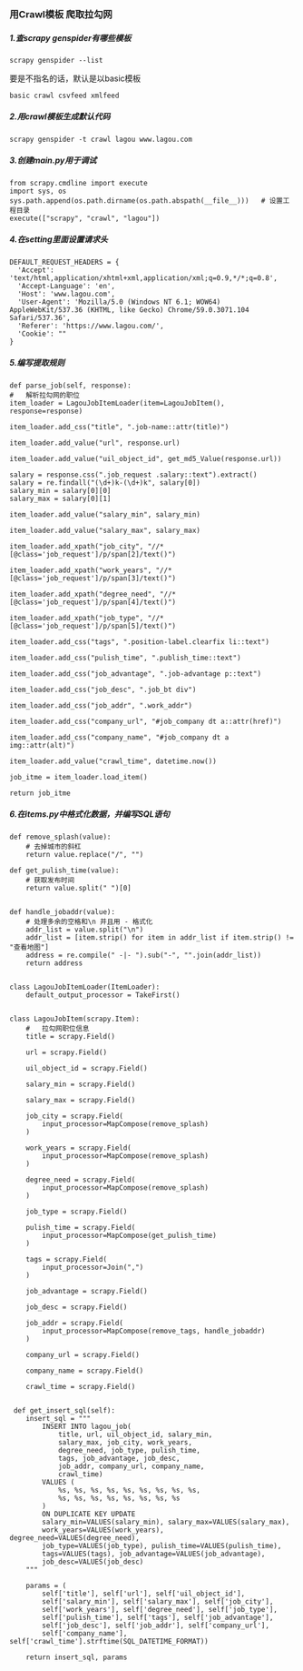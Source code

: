 ### 用Crawl模板 爬取拉勾网

##### 1.查scrapy genspider有哪些模板
    scrapy genspider --list
  要是不指名的话，默认是以basic模板
  
  `
  basic
  crawl
  csvfeed
  xmlfeed
  `
##### 2.用crawl模板生成默认代码
    scrapy genspider -t crawl lagou www.lagou.com
    
##### 3.创建main.py用于调试
    from scrapy.cmdline import execute
    import sys, os
    sys.path.append(os.path.dirname(os.path.abspath(__file__)))   # 设置工程目录
    execute(["scrapy", "crawl", "lagou"])
 
##### 4.在setting里面设置请求头
    DEFAULT_REQUEST_HEADERS = {
      'Accept': 'text/html,application/xhtml+xml,application/xml;q=0.9,*/*;q=0.8',
      'Accept-Language': 'en',
      'Host': 'www.lagou.com',
      'User-Agent': 'Mozilla/5.0 (Windows NT 6.1; WOW64) AppleWebKit/537.36 (KHTML, like Gecko) Chrome/59.0.3071.104 Safari/537.36',
      'Referer': 'https://www.lagou.com/',
      'Cookie': ""
    }
    
##### 5.编写提取规则
    def parse_job(self, response):
    #   解析拉勾网的职位
    item_loader = LagouJobItemLoader(item=LagouJobItem(), response=response)

    item_loader.add_css("title", ".job-name::attr(title)")

    item_loader.add_value("url", response.url)

    item_loader.add_value("uil_object_id", get_md5_Value(response.url))

    salary = response.css(".job_request .salary::text").extract()
    salary = re.findall("(\d+)k-(\d+)k", salary[0])
    salary_min = salary[0][0]
    salary_max = salary[0][1]

    item_loader.add_value("salary_min", salary_min)

    item_loader.add_value("salary_max", salary_max)

    item_loader.add_xpath("job_city", "//*[@class='job_request']/p/span[2]/text()")

    item_loader.add_xpath("work_years", "//*[@class='job_request']/p/span[3]/text()")

    item_loader.add_xpath("degree_need", "//*[@class='job_request']/p/span[4]/text()")

    item_loader.add_xpath("job_type", "//*[@class='job_request']/p/span[5]/text()")

    item_loader.add_css("tags", ".position-label.clearfix li::text")

    item_loader.add_css("pulish_time", ".publish_time::text")

    item_loader.add_css("job_advantage", ".job-advantage p::text")

    item_loader.add_css("job_desc", ".job_bt div")

    item_loader.add_css("job_addr", ".work_addr")

    item_loader.add_css("company_url", "#job_company dt a::attr(href)")

    item_loader.add_css("company_name", "#job_company dt a img::attr(alt)")

    item_loader.add_value("crawl_time", datetime.now())

    job_itme = item_loader.load_item()

    return job_itme
    
    
    
    
##### 6.在items.py中格式化数据，并编写SQL语句
    def remove_splash(value):
        # 去掉城市的斜杠
        return value.replace("/", "")

    def get_pulish_time(value):
        # 获取发布时间
        return value.split(" ")[0]


    def handle_jobaddr(value):
        # 处理多余的空格和\n 并且用 - 格式化
        addr_list = value.split("\n")
        addr_list = [item.strip() for item in addr_list if item.strip() != "查看地图"]
        address = re.compile(" -|- ").sub("-", "".join(addr_list))
        return address
    
    
    class LagouJobItemLoader(ItemLoader):
        default_output_processor = TakeFirst()
    
    
    class LagouJobItem(scrapy.Item):
        #   拉勾网职位信息
        title = scrapy.Field()
    
        url = scrapy.Field()
    
        uil_object_id = scrapy.Field()
    
        salary_min = scrapy.Field()
    
        salary_max = scrapy.Field()
    
        job_city = scrapy.Field(
            input_processor=MapCompose(remove_splash)
        )
    
        work_years = scrapy.Field(
            input_processor=MapCompose(remove_splash)
        )
    
        degree_need = scrapy.Field(
            input_processor=MapCompose(remove_splash)
        )
    
        job_type = scrapy.Field()
    
        pulish_time = scrapy.Field(
            input_processor=MapCompose(get_pulish_time)
        )
    
        tags = scrapy.Field(
            input_processor=Join(",")
        )
    
        job_advantage = scrapy.Field()
    
        job_desc = scrapy.Field()
    
        job_addr = scrapy.Field(
            input_processor=MapCompose(remove_tags, handle_jobaddr)
        )
    
        company_url = scrapy.Field()
    
        company_name = scrapy.Field()
    
        crawl_time = scrapy.Field()
        
    
     def get_insert_sql(self):
        insert_sql = """
            INSERT INTO lagou_job(
                title, url, uil_object_id, salary_min, 
                salary_max, job_city, work_years, 
                degree_need, job_type, pulish_time, 
                tags, job_advantage, job_desc, 
                job_addr, company_url, company_name, 
                crawl_time) 
            VALUES (
                %s, %s, %s, %s, %s, %s, %s, %s, %s, 
                %s, %s, %s, %s, %s, %s, %s, %s
            )
            ON DUPLICATE KEY UPDATE 
            salary_min=VALUES(salary_min), salary_max=VALUES(salary_max),
            work_years=VALUES(work_years), degree_need=VALUES(degree_need),
            job_type=VALUES(job_type), pulish_time=VALUES(pulish_time),
            tags=VALUES(tags), job_advantage=VALUES(job_advantage),
            job_desc=VALUES(job_desc)
        """

        params = (
            self['title'], self['url'], self['uil_object_id'],
            self['salary_min'], self['salary_max'], self['job_city'],
            self['work_years'], self['degree_need'], self['job_type'],
            self['pulish_time'], self['tags'], self['job_advantage'],
            self['job_desc'], self['job_addr'], self['company_url'],
            self['company_name'], self['crawl_time'].strftime(SQL_DATETIME_FORMAT))

        return insert_sql, params